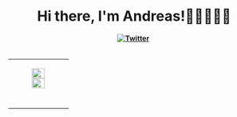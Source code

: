 <h1 align="center"><b>Hi there, I'm Andreas!👋🏼👨🏻‍💻</h1>

<div align="center">
<a href="https://twitter.com/skottydeveloper"><img src="https://img.shields.io/badge/Twitter-1DA1F2?style=for-the-badge&logo=twitter&logoColor=white" alt="Twitter" /></a>&nbsp;
</div>

<br />
  
<table><tr><td valign="top" width="50%">
  
<p align="center">
  <img height="50%" width="auto" src ="https://github-readme-stats.vercel.app/api?username=skottydeveloper&show_icons=true&count_private=true&theme=darcula&hide_border=true&hide=issues,contribs&bg_color=00000000">
  <img height="50%" width="auto" src ="https://github-readme-stats.vercel.app/api/top-langs/?username=skottydeveloper&layout=compact&hide_border=true&theme=darcula&bg_color=00000000&langs_count=10&hide=jupyter%20notebook,tex,css,php,pug,makefile">
  <br>
  <br>
</p>
